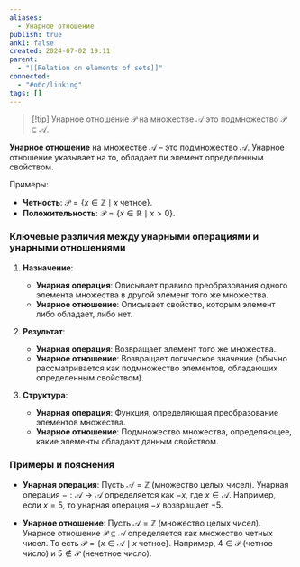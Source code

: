 ```yaml
---
aliases:
  - Унарное отношение
publish: true
anki: false
created: 2024-07-02 19:11
parent:
  - "[[Relation on elements of sets]]"
connected:
  - "#обс/linking"
tags: []
---
```


> [!tip] Унарное отношение $\mathcal{P}$ на множестве $\mathcal{A}$ 
это подмножество $\mathcal{P} \subseteq \mathcal{A}$.


**Унарное отношение** на множестве $\mathcal{A}$ – это подмножество $\mathcal{A}$. Унарное отношение указывает на то, обладает ли элемент определенным свойством.

Примеры:
- **Четность**: $\mathcal{P} = \{x \in \mathbb{Z} \mid x \; \text{четное}\}$.
- **Положительность**: $\mathcal{P} = \{x \in \mathbb{R} \mid x > 0\}$.


### Ключевые различия между унарными операциями и унарными отношениями

1. **Назначение**:
   - **Унарная операция**: Описывает правило преобразования одного элемента множества в другой элемент того же множества.
   - **Унарное отношение**: Описывает свойство, которым элемент либо обладает, либо нет.

2. **Результат**:
   - **Унарная операция**: Возвращает элемент того же множества.
   - **Унарное отношение**: Возвращает логическое значение (обычно рассматривается как подмножество элементов, обладающих определенным свойством).

3. **Структура**:
   - **Унарная операция**: Функция, определяющая преобразование элементов множества.
   - **Унарное отношение**: Подмножество множества, определяющее, какие элементы обладают данным свойством.

### Примеры и пояснения

- **Унарная операция**: Пусть $\mathcal{A} = \mathbb{Z}$ (множество целых чисел). Унарная операция $-: \mathcal{A} \to \mathcal{A}$ определяется как $-x$, где $x \in \mathcal{A}$. Например, если $x = 5$, то унарная операция $-x$ возвращает $-5$.

- **Унарное отношение**: Пусть $\mathcal{A} = \mathbb{Z}$ (множество целых чисел). Унарное отношение $\mathcal{P} \subseteq \mathcal{A}$ определяется как множество четных чисел. То есть $\mathcal{P} = \{x \in \mathcal{A} \mid x \; \text{четное}\}$. Например, $4 \in \mathcal{P}$ (четное число) и $5 \notin \mathcal{P}$ (нечетное число).